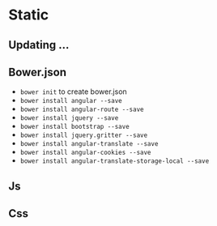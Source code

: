 
# Static

## Updating ...

## Bower.json

* `bower init` to create bower.json
* `bower install angular --save`
* `bower install angular-route --save`
* `bower install jquery --save`
* `bower install bootstrap --save`
* `bower install jquery.gritter --save`
* `bower install angular-translate --save`
* `bower install angular-cookies --save`
* `bower install angular-translate-storage-local --save`

## Js

## Css
